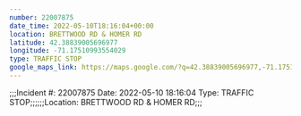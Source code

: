 ```yaml
---
number: 22007875
date_time: 2022-05-10T18:16:04+00:00
location: BRETTWOOD RD & HOMER RD
latitude: 42.38839005696977
longitude: -71.17510993554029
type: TRAFFIC STOP
google_maps_link: https://maps.google.com/?q=42.38839005696977,-71.17510993554029
---
```


;;;Incident #: 22007875  Date: 2022-05-10 18:16:04   Type: TRAFFIC STOP;;;;;;Location: BRETTWOOD RD & HOMER RD;;;
